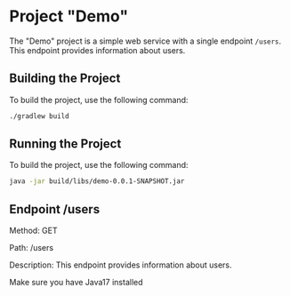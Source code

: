 # Project "Demo"

The "Demo" project is a simple web service with a single endpoint `/users`. This endpoint provides information about users.

## Building the Project

To build the project, use the following command:

```bash
./gradlew build
```
## Running the Project

To build the project, use the following command:

```bash
java -jar build/libs/demo-0.0.1-SNAPSHOT.jar
```

## Endpoint /users
  Method: GET

  Path: /users

  Description: This endpoint provides information about users.

Make sure you have Java17 installed